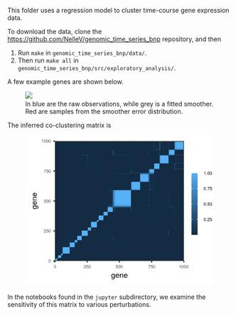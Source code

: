 This folder uses a regression model to cluster time-course gene expression data. 

To download the data, clone the https://github.com/NelleV/genomic_time_series_bnp repository, 
and then 
1. Run ``make`` in ``genomic_time_series_bnp/data/``.
2. Then run `make all` in
   ``genomic_time_series_bnp/src/exploratory_analysis/``.

A few example genes are shown below. 
<figure>
<img src="./jupyter/example_genes.png" width="800"/>
    <figcaption> 
        In blue are the raw observations, while grey is a fitted smoother. 
        Red are samples from the smoother error distribution. 
    </figcaption> 
</figure>


The inferred co-clustering matrix is
<figure>
<img src="../writing/journal_paper/figure/gene_initial_coclustering-1.png" width="500"/>
</figure>

In the notebooks found in the `jupyter` subdirectory, we examine the sensitivity of this matrix 
to various perturbations. 